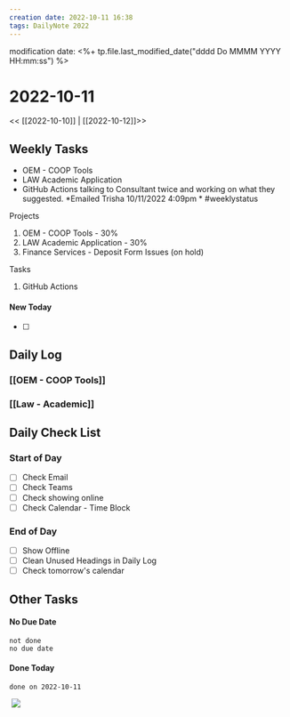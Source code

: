 ```yaml
---
creation date: 2022-10-11 16:38
tags: DailyNote 2022
---
```


modification date: <%+ tp.file.last_modified_date("dddd Do MMMM YYYY HH:mm:ss") %>

# 2022-10-11

<< [[2022-10-10]] | [[2022-10-12]]>>

## Weekly Tasks
-   OEM - COOP Tools
-   LAW Academic Application
-   GitHub Actions talking to Consultant twice and working on what they suggested.
*Emailed Trisha 10/11/2022 4:09pm *
#weeklystatus

Projects
1.  OEM - COOP Tools - 30%
2.  LAW Academic Application - 30%
3.  Finance Services - Deposit Form Issues (on hold)

Tasks
1.  GitHub Actions



#### New Today
- [ ]


## Daily Log

### [[OEM - COOP Tools]]


### [[Law - Academic]]



## Daily Check List

### Start of Day

- [ ] Check Email
- [ ] Check Teams
- [ ] Check showing online
- [ ] Check Calendar - Time Block

### End of Day

- [ ] Show Offline
- [ ] Clean Unused Headings in Daily Log
- [ ] Check tomorrow's calendar

## Other Tasks



#### No Due Date

```tasks
not done
no due date
```

#### Done Today

```tasks
done on 2022-10-11
```

 ![](chrome-extension://annlhfjgbkfmbbejkbdpgbmpbcjnehbb/images/saveicon.png)